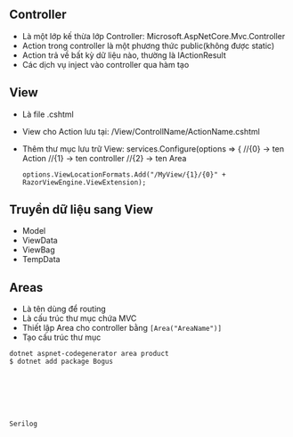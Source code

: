 ## Controller

- Là một lớp kế thừa lớp Controller: Microsoft.AspNetCore.Mvc.Controller
- Action trong controller là một phương thức public(không được static)
- Action trả về bất kỳ dữ liệu nào, thường là IActionResult
- Các dịch vụ inject vào controller qua hàm tạo

## View

- Là file .cshtml
- View cho Action lưu tại: /View/ControllName/ActionName.cshtml
- Thêm thư mục lưu trữ View:
  services.Configure<RazorViewEngineOptions>(options =>
  {
  //{0} -> ten Action
  //{1} -> ten controller
  //{2} -> ten Area

      options.ViewLocationFormats.Add("/MyView/{1}/{0}" + RazorViewEngine.ViewExtension);

## Truyền dữ liệu sang View

- Model
- ViewData
- ViewBag
- TempData

## Areas

- Là tên dùng để routing
- Là cấu trúc thư mục chứa MVC
- Thiết lập Area cho controller bằng `[Area("AreaName")]`
- Tạo cấu trúc thư mục

```
dotnet aspnet-codegenerator area product
$ dotnet add package Bogus







Serilog
```
